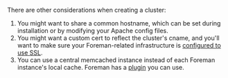 
There are other considerations when creating a cluster:

1. You might want to share a common hostname, which can be set during installation or by modifying your Apache config files.
2. You might want a custom cert to reflect the cluster's cname, and you'll want to make sure your Foreman-related infrastructure is [configured to use SSL](manuals/{{page.version}}/index.html#5.4SecuringCommunicationswithSSL).
3. You can use a central memcached instance instead of each Foreman instance's local cache. Foreman has a [plugin](https://github.com/theforeman/foreman_memcache) you can use.
